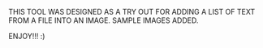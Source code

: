 THIS TOOL WAS DESIGNED AS A TRY OUT FOR ADDING A LIST
OF TEXT FROM A FILE INTO AN IMAGE. SAMPLE IMAGES ADDED.

ENJOY!!! :)